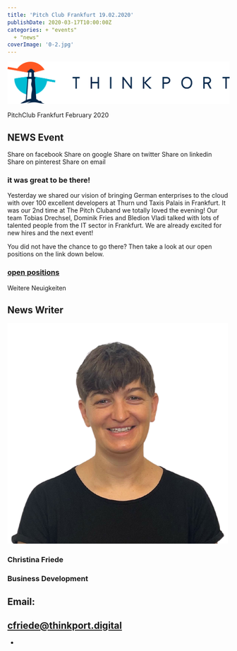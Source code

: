 ```yaml
---
title: 'Pitch Club Frankfurt 19.02.2020'
publishDate: 2020-03-17T10:00:00Z
categories: + "events"
  + "news"
coverImage: '0-2.jpg'
---
```


[![](images/Logo_horizontral_new.png)](https://thinkport.digital)

PitchClub Frankfurt February 2020

## NEWS Event

Share on facebook Share on google Share on twitter Share on linkedin Share on pinterest Share on email

### it was great to be there!

Yesterday we shared our vision of bringing German enterprises to the cloud with over 100 excellent developers at Thurn und Taxis Palais in Frankfurt. It was our 2nd time at The Pitch Cluband we totally loved the evening! Our team Tobias Drechsel, Dominik Fries and Bledion Vladi talked with lots of talented people from the IT sector in Frankfurt. We are already excited for new hires and the next event!

You did not have the chance to go there? Then take a look at our open positions on the link down below.

### [open positions](https://recruiterflow.com/thinkportgmbh/jobs#menu)

Weitere Neuigkeiten

## News Writer

![](images/Christina.png)

### Christina Friede

### Business Development

## Email:

## [cfriede@thinkport.digital](mailto:cfriede@thinkport.digital)

- [](https://www.linkedin.com/in/christina-friede-2a6426168/)
